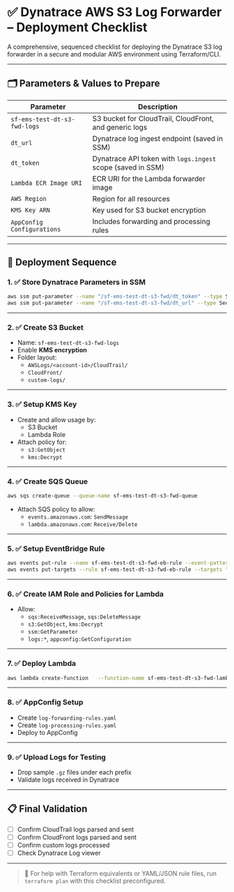 
# ✅ Dynatrace AWS S3 Log Forwarder – Deployment Checklist

A comprehensive, sequenced checklist for deploying the Dynatrace S3 log forwarder in a secure and modular AWS environment using Terraform/CLI.

---

## 🗂️ Parameters & Values to Prepare

| Parameter | Description |
|----------|-------------|
| `sf-ems-test-dt-s3-fwd-logs` | S3 bucket for CloudTrail, CloudFront, and generic logs |
| `dt_url` | Dynatrace log ingest endpoint (saved in SSM) |
| `dt_token` | Dynatrace API token with `logs.ingest` scope (saved in SSM) |
| `Lambda ECR Image URI` | ECR URI for the Lambda forwarder image |
| `AWS Region` | Region for all resources |
| `KMS Key ARN` | Key used for S3 bucket encryption |
| `AppConfig Configurations` | Includes forwarding and processing rules |

---

## 🔁 Deployment Sequence

### 1. ✅ Store Dynatrace Parameters in SSM
```bash
aws ssm put-parameter --name "/sf-ems-test-dt-s3-fwd/dt_token" --type SecureString --value "<DYNATRACE_TOKEN>" --overwrite
aws ssm put-parameter --name "/sf-ems-test-dt-s3-fwd/dt_url" --type SecureString --value "<DYNATRACE_URL>" --overwrite
```

---

### 2. ✅ Create S3 Bucket
- Name: `sf-ems-test-dt-s3-fwd-logs`
- Enable **KMS encryption**
- Folder layout:
  - `AWSLogs/<account-id>/CloudTrail/`
  - `CloudFront/`
  - `custom-logs/`

---

### 3. ✅ Setup KMS Key
- Create and allow usage by:
  - S3 Bucket
  - Lambda Role
- Attach policy for:
  - `s3:GetObject`
  - `kms:Decrypt`

---

### 4. ✅ Create SQS Queue
```bash
aws sqs create-queue --queue-name sf-ems-test-dt-s3-fwd-queue
```
- Attach SQS policy to allow:
  - `events.amazonaws.com`: `SendMessage`
  - `lambda.amazonaws.com`: `Receive/Delete`

---

### 5. ✅ Setup EventBridge Rule
```bash
aws events put-rule --name sf-ems-test-dt-s3-fwd-eb-rule --event-pattern file://event_pattern.json
aws events put-targets --rule sf-ems-test-dt-s3-fwd-eb-rule --targets "Id"="1","Arn"="<SQS_ARN>"
```

---

### 6. ✅ Create IAM Role and Policies for Lambda
- Allow:
  - `sqs:ReceiveMessage`, `sqs:DeleteMessage`
  - `s3:GetObject`, `kms:Decrypt`
  - `ssm:GetParameter`
  - `logs:*`, `appconfig:GetConfiguration`

---

### 7. ✅ Deploy Lambda
```bash
aws lambda create-function   --function-name sf-ems-test-dt-s3-fwd-lambda   --role <LAMBDA_EXEC_ROLE_ARN>   --package-type Image   --code ImageUri=<ECR_IMAGE_URI>
```

---

### 8. ✅ AppConfig Setup
- Create `log-forwarding-rules.yaml`
- Create `log-processing-rules.yaml`
- Deploy to AppConfig

---

### 9. ✅ Upload Logs for Testing
- Drop sample `.gz` files under each prefix
- Validate logs received in Dynatrace

---

## 📋 Final Validation
- [ ] Confirm CloudTrail logs parsed and sent
- [ ] Confirm CloudFront logs parsed and sent
- [ ] Confirm custom logs processed
- [ ] Check Dynatrace Log viewer

---

> 💬 For help with Terraform equivalents or YAML/JSON rule files, run `terraform plan` with this checklist preconfigured.
